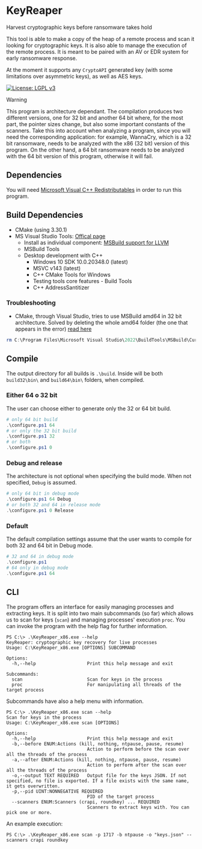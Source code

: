 # KeyReaper
Harvest cryptographic keys before ransomware takes hold

This tool is able to make a copy of the heap of a remote process and scan it looking for cryptographic keys. It is also able to manage the execution
of the remote process. It is meant to be paired with an AV or EDR system for early ransomware response.

At the moment it supports any `CryptoAPI` generated key (with some limitations over asymmetric keys), as well as AES keys.

[![License: LGPL v3](https://img.shields.io/badge/License-LGPL_v3-blue.svg)](https://www.gnu.org/licenses/lgpl-3.0)

> [!WARNING] 
> This program is architecture dependant. The compilation produces two different versions, one for 32 bit and another 64 bit where, for the most part, the pointer sizes change, but also some important constants of the scanners. Take this into account when analyzing a program, since you will need the corresponding application: for example, WannaCry, which is a 32 bit ransomware, needs to be analyzed with the x86 (32 bit) version of this program. On the other hand, a 64 bit ransomware needs to be analyzed with the 64 bit version of this program, otherwise it will fail.

## Dependencies
You will need [Microsoft Visual C++ Redistributables](https://learn.microsoft.com/en-us/cpp/windows/latest-supported-vc-redist?view=msvc-170) in order to run this program.

## Build Dependencies

* CMake (using 3.30.1)
* MS Visual Studio Tools: [Offical page](https://visualstudio.microsoft.com/downloads/#tools-for-visual-studio-2022-family)
    * Install as individual component: [MSBuild support for LLVM](https://learn.microsoft.com/en-us/visualstudio/msbuild/walkthrough-using-msbuild?view=vs-2022#install-msbuild)
    * MSBuild Tools
    * Desktop development with C++
        * Windows 10 SDK 10.0.20348.0 (latest)
        * MSVC v143 (latest)
        * C++ CMake Tools for Windows
        * Testing tools core features - Build Tools
        * C++ AddressSantitizer

### Troubleshooting
* CMake, through Visual Studio, tries to use MSBuild amd64 in 32 bit architecture. Solved by deleting the whole amd64 folder (the one that appears in the error) [read here](https://developercommunity.visualstudio.com/t/Visual-Studio-2022-Build-Tools-on-32-bit/10560841?space=8&q=80-bit+floating)

```powershell
rm C:\Program Files\Microsoft Visual Studio\2022\BuildTools\MSBuild\Current\Bin\amd64
```

## Compile
The output directory for all builds is `.\build`. Inside will be both `build32\bin\` and `build64\bin\` folders, when compiled.

### Either 64 o 32 bit
The user can choose either to generate only the 32 or 64 bit build.
```powershell
# only 64 bit build
.\configure.ps1 64
# or only the 32 bit build
.\configure.ps1 32
# or both
.\configure.ps1 0 
```

### Debug and release
The architecture is not optional when specifying the build mode. When not specified, `Debug` is assumed.

```powershell
# only 64 bit in debug mode
.\configure.ps1 64 Debug
# or both 32 and 64 in release mode
.\configure.ps1 0 Release
```

### Default
The default compilation settings assume that the user wants to compile for both 32 and 64 bit in Debug mode.
```powershell
# 32 and 64 in debug mode
.\configure.ps1
# 64 only in debug mode
.\configure.ps1 64
```

## CLI
The program offers an interface for easily managing processes and extracting keys.
It is split into two main subcommands (so far) which allows us to scan for keys (`scan`) 
and managing processes' execution `proc`. You can invoke the program with the help
flag for further information.
```
PS C:\> .\KeyReaper_x86.exe --help
KeyReaper: cryptographic key recovery for live processes
Usage: C:\KeyReaper_x86.exe [OPTIONS] SUBCOMMAND

Options:
  -h,--help                   Print this help message and exit

Subcommands:
  scan                        Scan for keys in the process
  proc                        For manipulating all threads of the target process
```

Subcommands have also a help menu with information.

```
PS C:\> .\KeyReaper_x86.exe scan --help
Scan for keys in the process
Usage: C:\KeyReaper_x86.exe scan [OPTIONS]

Options:
  -h,--help                   Print this help message and exit
  -b,--before ENUM:Actions (kill, nothing, ntpause, pause, resume)
                              Action to perform before the scan over all the threads of the process
  -a,--after ENUM:Actions (kill, nothing, ntpause, pause, resume)
                              Action to perform after the scan over all the threads of the process
  -o,--output TEXT REQUIRED   Output file for the keys JSON. If not specified, no file is exported. If a file exists with the same name, it gets overwritten.
  -p,--pid UINT:NONNEGATIVE REQUIRED
                              PID of the target process
  --scanners ENUM:Scanners (crapi, roundkey) ... REQUIRED
                              Scanners to extract keys with. You can pick one or more.
```

An example execution:
```
PS C:\> .\KeyReaper_x86.exe scan -p 1717 -b ntpause -o "keys.json" --scanners crapi roundkey
```
